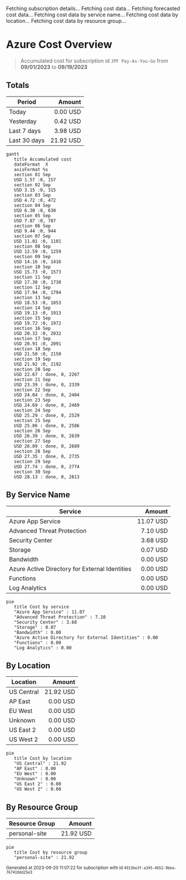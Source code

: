 Fetching subscription details...
Fetching cost data...
Fetching forecasted cost data...
Fetching cost data by service name...
Fetching cost data by location...
Fetching cost data by resource group...
# Azure Cost Overview

> Accumulated cost for subscription id `JPF Pay-As-You-Go` from **09/01/2023** to **09/19/2023**

## Totals

|Period|Amount|
|---|---:|
|Today|0.00 USD|
|Yesterday|0.42 USD|
|Last 7 days|3.98 USD|
|Last 30 days|21.92 USD|

```mermaid
gantt
   title Accumulated cost
   dateFormat  X
   axisFormat %s
   section 01 Sep
   USD 1.57 :0, 157
   section 02 Sep
   USD 3.15 :0, 315
   section 03 Sep
   USD 4.72 :0, 472
   section 04 Sep
   USD 6.30 :0, 630
   section 05 Sep
   USD 7.87 :0, 787
   section 06 Sep
   USD 9.44 :0, 944
   section 07 Sep
   USD 11.01 :0, 1101
   section 08 Sep
   USD 12.59 :0, 1259
   section 09 Sep
   USD 14.16 :0, 1416
   section 10 Sep
   USD 15.73 :0, 1573
   section 11 Sep
   USD 17.30 :0, 1730
   section 12 Sep
   USD 17.94 :0, 1794
   section 13 Sep
   USD 18.53 :0, 1853
   section 14 Sep
   USD 19.13 :0, 1913
   section 15 Sep
   USD 19.72 :0, 1972
   section 16 Sep
   USD 20.32 :0, 2032
   section 17 Sep
   USD 20.91 :0, 2091
   section 18 Sep
   USD 21.50 :0, 2150
   section 19 Sep
   USD 21.92 :0, 2192
   section 20 Sep
   USD 22.67 : done, 0, 2267
   section 21 Sep
   USD 23.39 : done, 0, 2339
   section 22 Sep
   USD 24.04 : done, 0, 2404
   section 23 Sep
   USD 24.69 : done, 0, 2469
   section 24 Sep
   USD 25.29 : done, 0, 2529
   section 25 Sep
   USD 25.86 : done, 0, 2586
   section 26 Sep
   USD 26.39 : done, 0, 2639
   section 27 Sep
   USD 26.89 : done, 0, 2689
   section 28 Sep
   USD 27.35 : done, 0, 2735
   section 29 Sep
   USD 27.74 : done, 0, 2774
   section 30 Sep
   USD 28.13 : done, 0, 2813
```

## By Service Name

|Service|Amount|
|---|---:|
|Azure App Service|11.07 USD|
|Advanced Threat Protection|7.10 USD|
|Security Center|3.68 USD|
|Storage|0.07 USD|
|Bandwidth|0.00 USD|
|Azure Active Directory for External Identities|0.00 USD|
|Functions|0.00 USD|
|Log Analytics|0.00 USD|

```mermaid
pie
   title Cost by service
   "Azure App Service" : 11.07
   "Advanced Threat Protection" : 7.10
   "Security Center" : 3.68
   "Storage" : 0.07
   "Bandwidth" : 0.00
   "Azure Active Directory for External Identities" : 0.00
   "Functions" : 0.00
   "Log Analytics" : 0.00
```

## By Location

|Location|Amount|
|---|---:|
|US Central|21.92 USD|
|AP East|0.00 USD|
|EU West|0.00 USD|
|Unknown|0.00 USD|
|US East 2|0.00 USD|
|US West 2|0.00 USD|

```mermaid
pie
   title Cost by location
   "US Central" : 21.92
   "AP East" : 0.00
   "EU West" : 0.00
   "Unknown" : 0.00
   "US East 2" : 0.00
   "US West 2" : 0.00
```

## By Resource Group

|Resource Group|Amount|
|---|---:|
|personal-site|21.92 USD|

```mermaid
pie
   title Cost by resource group
   "personal-site" : 21.92
```

<sup>Generated at 2023-09-20 11:07:22 for subscription with id `4913be3f-a345-4652-9bba-767418dd25e3`</sup>
